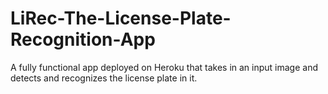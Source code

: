 # LiRec-The-License-Plate-Recognition-App
A fully functional app deployed on Heroku that takes in an input image and detects and recognizes the license plate in it.
